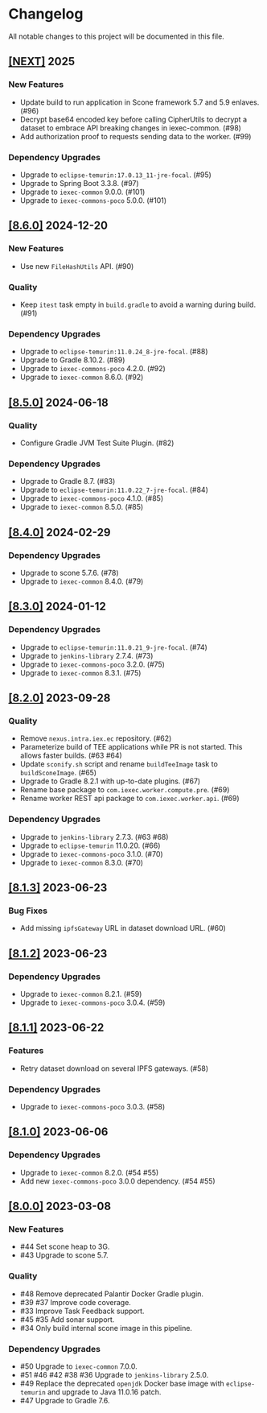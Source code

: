 # Changelog

All notable changes to this project will be documented in this file.

## [[NEXT]](https://github.com/iExecBlockchainComputing/tee-worker-pre-compute/releases/tag/vNEXT) 2025

### New Features

- Update build to run application in Scone framework 5.7 and 5.9 enlaves. (#96)
- Decrypt base64 encoded key before calling CipherUtils to decrypt a dataset to embrace API breaking changes in iexec-common. (#98)
- Add authorization proof to requests sending data to the worker. (#99)

### Dependency Upgrades

- Upgrade to `eclipse-temurin:17.0.13_11-jre-focal`. (#95)
- Upgrade to Spring Boot 3.3.8. (#97)
- Upgrade to `iexec-common` 9.0.0. (#101)
- Upgrade to `iexec-commons-poco` 5.0.0. (#101)

## [[8.6.0]](https://github.com/iExecBlockchainComputing/tee-worker-pre-compute/releases/tag/v8.6.0) 2024-12-20

### New Features

- Use new `FileHashUtils` API. (#90)

### Quality

- Keep `itest` task empty in `build.gradle` to avoid a warning during build. (#91)

### Dependency Upgrades

- Upgrade to `eclipse-temurin:11.0.24_8-jre-focal`. (#88)
- Upgrade to Gradle 8.10.2. (#89)
- Upgrade to `iexec-commons-poco` 4.2.0. (#92)
- Upgrade to `iexec-common` 8.6.0. (#92)

## [[8.5.0]](https://github.com/iExecBlockchainComputing/tee-worker-pre-compute/releases/tag/v8.5.0) 2024-06-18

### Quality

- Configure Gradle JVM Test Suite Plugin. (#82)

### Dependency Upgrades

- Upgrade to Gradle 8.7. (#83)
- Upgrade to `eclipse-temurin:11.0.22_7-jre-focal`. (#84)
- Upgrade to `iexec-commons-poco` 4.1.0. (#85)
- Upgrade to `iexec-common` 8.5.0. (#85)

## [[8.4.0]](https://github.com/iExecBlockchainComputing/tee-worker-pre-compute/releases/tag/v8.4.0) 2024-02-29

### Dependency Upgrades

- Upgrade to scone 5.7.6. (#78)
- Upgrade to `iexec-common` 8.4.0. (#79)

## [[8.3.0]](https://github.com/iExecBlockchainComputing/tee-worker-pre-compute/releases/tag/v8.3.0) 2024-01-12

### Dependency Upgrades

- Upgrade to `eclipse-temurin:11.0.21_9-jre-focal`. (#74)
- Upgrade to `jenkins-library` 2.7.4. (#73)
- Upgrade to `iexec-commons-poco` 3.2.0. (#75)
- Upgrade to `iexec-common` 8.3.1. (#75)

## [[8.2.0]](https://github.com/iExecBlockchainComputing/tee-worker-pre-compute/releases/tag/v8.2.0) 2023-09-28

### Quality

- Remove `nexus.intra.iex.ec` repository. (#62)
- Parameterize build of TEE applications while PR is not started. This allows faster builds. (#63 #64)
- Update `sconify.sh` script and rename `buildTeeImage` task to `buildSconeImage`. (#65)
- Upgrade to Gradle 8.2.1 with up-to-date plugins. (#67)
- Rename base package to `com.iexec.worker.compute.pre`. (#69)
- Rename worker REST api package to `com.iexec.worker.api`. (#69)

### Dependency Upgrades

- Upgrade to `jenkins-library` 2.7.3. (#63 #68)
- Upgrade to `eclipse-temurin` 11.0.20. (#66)
- Upgrade to `iexec-commons-poco` 3.1.0. (#70)
- Upgrade to `iexec-common` 8.3.0. (#70)

## [[8.1.3]](https://github.com/iExecBlockchainComputing/tee-worker-pre-compute/releases/tag/v8.1.3) 2023-06-23

### Bug Fixes

- Add missing `ipfsGateway` URL in dataset download URL. (#60)

## [[8.1.2]](https://github.com/iExecBlockchainComputing/tee-worker-pre-compute/releases/tag/v8.1.2) 2023-06-23

### Dependency Upgrades

- Upgrade to `iexec-common` 8.2.1. (#59)
- Upgrade to `iexec-commons-poco` 3.0.4. (#59)

## [[8.1.1]](https://github.com/iExecBlockchainComputing/tee-worker-pre-compute/releases/tag/v8.1.1) 2023-06-22

### Features

- Retry dataset download on several IPFS gateways. (#58)

### Dependency Upgrades

- Upgrade to `iexec-commons-poco` 3.0.3. (#58)

## [[8.1.0]](https://github.com/iExecBlockchainComputing/tee-worker-pre-compute/releases/tag/v8.1.0) 2023-06-06

### Dependency Upgrades

- Upgrade to `iexec-common` 8.2.0. (#54 #55)
- Add new `iexec-commons-poco` 3.0.0 dependency. (#54 #55)

## [[8.0.0]](https://github.com/iExecBlockchainComputing/tee-worker-pre-compute/releases/tag/v8.0.0) 2023-03-08

### New Features

* #44 Set scone heap to 3G.
* #43 Upgrade to scone 5.7.

### Quality

* #48 Remove deprecated Palantir Docker Gradle plugin.
* #39 #37 Improve code coverage.
* #33 Improve Task Feedback support.
* #45 #35 Add sonar support.
* #34 Only build internal scone image in this pipeline.

### Dependency Upgrades

* #50 Upgrade to `iexec-common` 7.0.0.
* #51 #46 #42 #38 #36 Upgrade to `jenkins-library` 2.5.0.
* #49 Replace the deprecated `openjdk` Docker base image with `eclipse-temurin` and upgrade to Java 11.0.16 patch.
* #47 Upgrade to Gradle 7.6.
